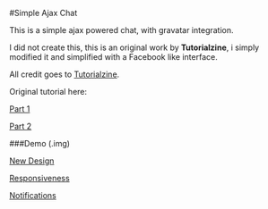 #Simple Ajax Chat

This is a simple ajax powered chat, with gravatar integration.

I did not create this, this is an original work by **Tutorialzine**, i simply modified it and simplified with a Facebook like interface.

All credit goes to [Tutorialzine](http://tutorialzine.com/).

Original tutorial here:

[Part 1](http://tutorialzine.com/2010/10/ajax-web-chat-php-mysql/)

[Part 2](http://tutorialzine.com/2010/10/ajax-web-chat-css-jquery/)

###Demo (.img)

[New Design](http://cl.ly/D9rp)

[Responsiveness](http://cl.ly/D9MC)

[Notifications](http://cl.ly/D9Zu)